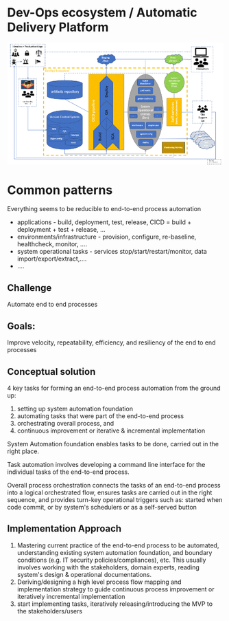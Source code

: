 # Dev-Ops ecosystem / Automatic Delivery Platform
![Animated Dev-Ops ecosystem](/docs/DevOpsEcosystem.gif)

# Common patterns
Everything seems to be reducible to end-to-end process automation
* applications - build, deployment, test, release, CICD = build + deployment + test + release, ...
* environments/infrastructure - provision, configure, re-baseline, healthcheck, monitor, ....
* system operational tasks - services stop/start/restart/monitor, data import/export/extract,....
* ....

## Challenge
Automate end to end processes 
## Goals:
Improve velocity, repeatability, efficiency, and resiliency of the end to end processes
## Conceptual solution
4 key tasks for forming an end-to-end process automation from the ground up: 
1. setting up system automation foundation
2. automating tasks that were part of the end-to-end process
3. orchestrating overall process, and 
4. continuous improvement or iterative & incremental implementation

System Automation foundation enables tasks to be done, carried out in the right place. 

Task automation involves developing a command line interface for the individual tasks of the end-to-end process. 

Overall process orchestration connects the tasks of an end-to-end process into a logical orchestrated flow, ensures tasks are carried out in the right sequence, and provides turn-key operational triggers such as: started when code commit, or by system's schedulers or as a self-served button

## Implementation Approach
1. Mastering current practice of the end-to-end process to be automated, understanding existing system automation foundation, and boundary conditions (e.g. IT security policies/compliances), etc. This usually involves working with the stakeholders, domain experts, reading system's design & operational documentations. 
2. Deriving/designing a high level process flow mapping and implementation strategy to guide continuous process improvement or iteratively incremental implementation 
3. start implementing tasks, iteratively releasing/introducing the MVP to the stakeholders/users 
